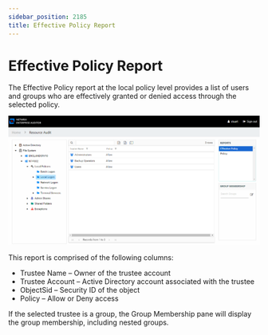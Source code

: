 ```yaml
---
sidebar_position: 2185
title: Effective Policy Report
---
```


# Effective Policy Report

The Effective Policy report at the local policy level provides a list of users and groups who are effectively granted or denied access through the selected policy.

![Effective Policy report](../../../../../../../../static/images/AccessInformationCenter_12.0/Content/Resources/Images/Access/InformationCenter/ResourceAudit/FileSystem/EffectivePolicy.png "Effective Policy report")

This report is comprised of the following columns:

* Trustee Name – Owner of the trustee account
* Trustee Account – Active Directory account associated with the trustee
* ObjectSid – Security ID of the object
* Policy – Allow or Deny access

If the selected trustee is a group, the Group Membership pane will display the group membership, including nested groups.
